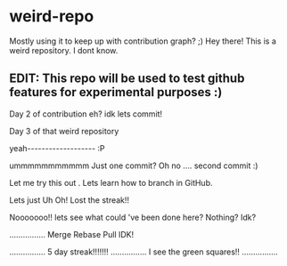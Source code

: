 # weird-repo
Mostly using it to keep up with contribution graph? ;)
Hey there! This is a weird repository. I dont know.

## **EDIT: This repo will be used to test github features for experimental purposes :)**

Day 2 of contribution eh?
idk
lets commit!

Day 3 of that 
weird repository


yeah------------------- :P


ummmmmmmmmmm
Just one commit?
Oh no ....
second commit :)
 
 
 Let me try this out . Lets learn how to branch in GitHub.
 
 
 Lets just Uh Oh! Lost the streak!!
 
 Nooooooo!!
lets see what could 've been done here?
Nothing?
Idk?

................
Merge Rebase Pull IDK!

................
5 day streak!!!!!!!
................
I see the green squares!!
................
